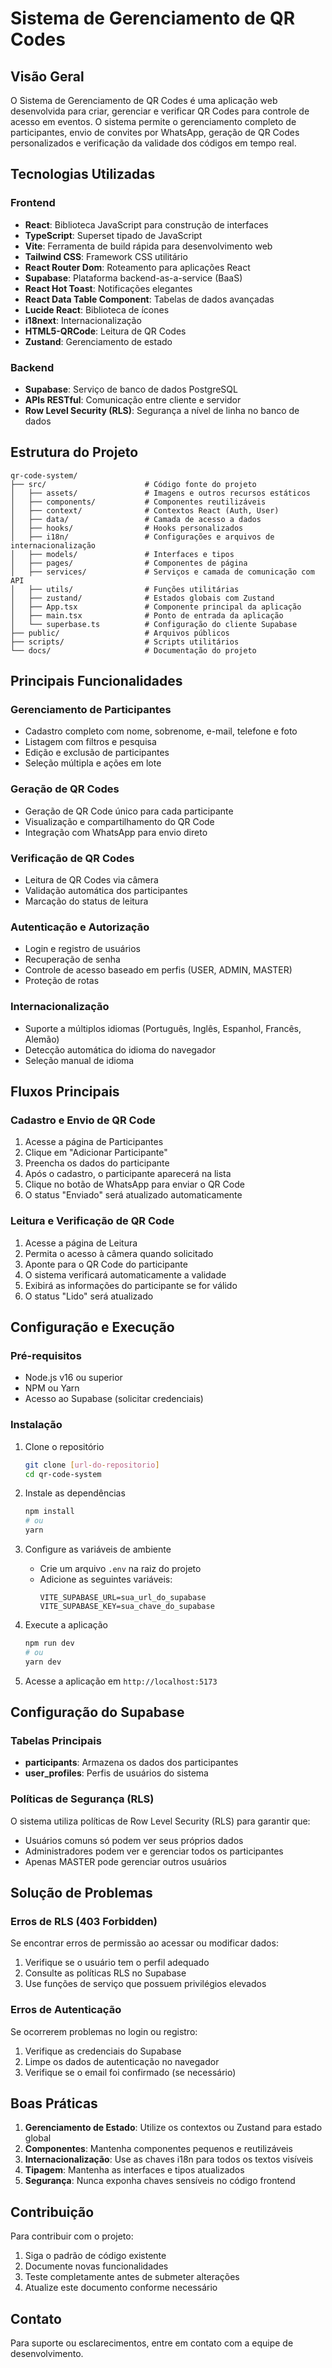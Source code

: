 # Sistema de Gerenciamento de QR Codes

## Visão Geral

O Sistema de Gerenciamento de QR Codes é uma aplicação web desenvolvida para criar, gerenciar e verificar QR Codes para controle de acesso em eventos. O sistema permite o gerenciamento completo de participantes, envio de convites por WhatsApp, geração de QR Codes personalizados e verificação da validade dos códigos em tempo real.

## Tecnologias Utilizadas

### Frontend
- **React**: Biblioteca JavaScript para construção de interfaces
- **TypeScript**: Superset tipado de JavaScript
- **Vite**: Ferramenta de build rápida para desenvolvimento web
- **Tailwind CSS**: Framework CSS utilitário
- **React Router Dom**: Roteamento para aplicações React
- **Supabase**: Plataforma backend-as-a-service (BaaS)
- **React Hot Toast**: Notificações elegantes
- **React Data Table Component**: Tabelas de dados avançadas
- **Lucide React**: Biblioteca de ícones
- **i18next**: Internacionalização
- **HTML5-QRCode**: Leitura de QR Codes
- **Zustand**: Gerenciamento de estado

### Backend
- **Supabase**: Serviço de banco de dados PostgreSQL
- **APIs RESTful**: Comunicação entre cliente e servidor
- **Row Level Security (RLS)**: Segurança a nível de linha no banco de dados

## Estrutura do Projeto

```
qr-code-system/
├── src/                      # Código fonte do projeto
│   ├── assets/               # Imagens e outros recursos estáticos
│   ├── components/           # Componentes reutilizáveis
│   ├── context/              # Contextos React (Auth, User)
│   ├── data/                 # Camada de acesso a dados
│   ├── hooks/                # Hooks personalizados
│   ├── i18n/                 # Configurações e arquivos de internacionalização
│   ├── models/               # Interfaces e tipos
│   ├── pages/                # Componentes de página
│   ├── services/             # Serviços e camada de comunicação com API
│   ├── utils/                # Funções utilitárias
│   ├── zustand/              # Estados globais com Zustand
│   ├── App.tsx               # Componente principal da aplicação
│   ├── main.tsx              # Ponto de entrada da aplicação
│   └── superbase.ts          # Configuração do cliente Supabase
├── public/                   # Arquivos públicos
├── scripts/                  # Scripts utilitários
└── docs/                     # Documentação do projeto
```

## Principais Funcionalidades

### Gerenciamento de Participantes
- Cadastro completo com nome, sobrenome, e-mail, telefone e foto
- Listagem com filtros e pesquisa
- Edição e exclusão de participantes
- Seleção múltipla e ações em lote

### Geração de QR Codes
- Geração de QR Code único para cada participante
- Visualização e compartilhamento do QR Code
- Integração com WhatsApp para envio direto

### Verificação de QR Codes
- Leitura de QR Codes via câmera
- Validação automática dos participantes
- Marcação do status de leitura

### Autenticação e Autorização
- Login e registro de usuários
- Recuperação de senha
- Controle de acesso baseado em perfis (USER, ADMIN, MASTER)
- Proteção de rotas

### Internacionalização
- Suporte a múltiplos idiomas (Português, Inglês, Espanhol, Francês, Alemão)
- Detecção automática do idioma do navegador
- Seleção manual de idioma

## Fluxos Principais

### Cadastro e Envio de QR Code
1. Acesse a página de Participantes
2. Clique em "Adicionar Participante"
3. Preencha os dados do participante
4. Após o cadastro, o participante aparecerá na lista
5. Clique no botão de WhatsApp para enviar o QR Code
6. O status "Enviado" será atualizado automaticamente

### Leitura e Verificação de QR Code
1. Acesse a página de Leitura
2. Permita o acesso à câmera quando solicitado
3. Aponte para o QR Code do participante
4. O sistema verificará automaticamente a validade
5. Exibirá as informações do participante se for válido
6. O status "Lido" será atualizado

## Configuração e Execução

### Pré-requisitos
- Node.js v16 ou superior
- NPM ou Yarn
- Acesso ao Supabase (solicitar credenciais)

### Instalação
1. Clone o repositório
   ```bash
   git clone [url-do-repositorio]
   cd qr-code-system
   ```

2. Instale as dependências
   ```bash
   npm install
   # ou
   yarn
   ```

3. Configure as variáveis de ambiente
   - Crie um arquivo `.env` na raiz do projeto
   - Adicione as seguintes variáveis:
     ```
     VITE_SUPABASE_URL=sua_url_do_supabase
     VITE_SUPABASE_KEY=sua_chave_do_supabase
     ```

4. Execute a aplicação
   ```bash
   npm run dev
   # ou
   yarn dev
   ```

5. Acesse a aplicação em `http://localhost:5173`

## Configuração do Supabase

### Tabelas Principais
- **participants**: Armazena os dados dos participantes
- **user_profiles**: Perfis de usuários do sistema

### Políticas de Segurança (RLS)
O sistema utiliza políticas de Row Level Security (RLS) para garantir que:
- Usuários comuns só podem ver seus próprios dados
- Administradores podem ver e gerenciar todos os participantes
- Apenas MASTER pode gerenciar outros usuários

## Solução de Problemas

### Erros de RLS (403 Forbidden)
Se encontrar erros de permissão ao acessar ou modificar dados:
1. Verifique se o usuário tem o perfil adequado
2. Consulte as políticas RLS no Supabase
3. Use funções de serviço que possuem privilégios elevados

### Erros de Autenticação
Se ocorrerem problemas no login ou registro:
1. Verifique as credenciais do Supabase
2. Limpe os dados de autenticação no navegador
3. Verifique se o email foi confirmado (se necessário)

## Boas Práticas

1. **Gerenciamento de Estado**: Utilize os contextos ou Zustand para estado global
2. **Componentes**: Mantenha componentes pequenos e reutilizáveis
3. **Internacionalização**: Use as chaves i18n para todos os textos visíveis
4. **Tipagem**: Mantenha as interfaces e tipos atualizados
5. **Segurança**: Nunca exponha chaves sensíveis no código frontend

## Contribuição

Para contribuir com o projeto:
1. Siga o padrão de código existente
2. Documente novas funcionalidades
3. Teste completamente antes de submeter alterações
4. Atualize este documento conforme necessário

## Contato

Para suporte ou esclarecimentos, entre em contato com a equipe de desenvolvimento. 
